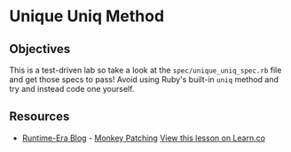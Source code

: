 
# Unique Uniq Method

## Objectives

This is a test-driven lab so take a look at the `spec/unique_uniq_spec.rb` file and get those specs to pass! Avoid using Ruby's built-in `uniq` method and try and instead code one yourself.

## Resources
* [Runtime-Era Blog](http://www.runtime-era.com) - [Monkey Patching](http://www.runtime-era.com/2012/12/reopen-and-modify-ruby-classes-monkey.html)
<a href='https://learn.co/lessons/unique-uniq-method' data-visibility='hidden'>View this lesson on Learn.co</a>
